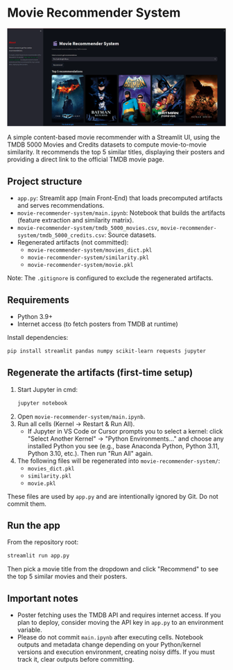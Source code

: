 # Movie Recommender System

![Demo](Demo.png)

A simple content-based movie recommender with a Streamlit UI, using the TMDB 5000 Movies and Credits datasets to compute movie-to-movie similarity. It recommends the top 5 similar titles, displaying their posters and providing a direct link to the official TMDB movie page.

## Project structure

- `app.py`: Streamlit app (main Front-End) that loads precomputed artifacts and serves recommendations.
- `movie-recommender-system/main.ipynb`: Notebook that builds the artifacts (feature extraction and similarity matrix).
- `movie-recommender-system/tmdb_5000_movies.csv`, `movie-recommender-system/tmdb_5000_credits.csv`: Source datasets.
- Regenerated artifacts (not committed):
  - `movie-recommender-system/movies_dict.pkl`
  - `movie-recommender-system/similarity.pkl`
  - `movie-recommender-system/movie.pkl`

Note: The `.gitignore` is configured to exclude the regenerated artifacts.

## Requirements

- Python 3.9+
- Internet access (to fetch posters from TMDB at runtime)

Install dependencies:

```bash
pip install streamlit pandas numpy scikit-learn requests jupyter
```

## Regenerate the artifacts (first-time setup)

1. Start Jupyter in cmd:
   ```bash
   jupyter notebook
   ```
2. Open `movie-recommender-system/main.ipynb`.
3. Run all cells (Kernel → Restart & Run All).
   - If Jupyter in VS Code or Cursor prompts you to select a kernel: click "Select Another Kernel" → "Python Environments..." and choose any installed Python you see (e.g., base Anaconda Python, Python 3.11, Python 3.10, etc.). Then run "Run All" again.
4. The following files will be regenerated into `movie-recommender-system/`:
   - `movies_dict.pkl`
   - `similarity.pkl`
   - `movie.pkl`

These files are used by `app.py` and are intentionally ignored by Git. Do not commit them.

## Run the app

From the repository root:

```bash
streamlit run app.py
```

Then pick a movie title from the dropdown and click "Recommend" to see the top 5 similar movies and their posters.

## Important notes

- Poster fetching uses the TMDB API and requires internet access. If you plan to deploy, consider moving the API key in `app.py` to an environment variable.
- Please do not commit `main.ipynb` after executing cells. Notebook outputs and metadata change depending on your Python/kernel versions and execution environment, creating noisy diffs. If you must track it, clear outputs before committing.
